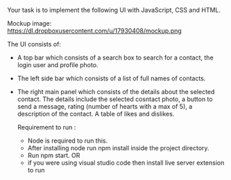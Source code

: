 Your task is to implement the following UI with JavaScript, CSS and HTML.

Mockup image: https://dl.dropboxusercontent.com/u/17930408/mockup.png

The UI consists of:
- A top bar which consists of a search box to search for a contact, 
  the login user and profile photo.
- The left side bar which consists of a list of full names of contacts.
- The right main panel which consists of the details about the selected contact. 
  The details include the selected cosntact photo, a button to send a message, 
  rating (number of hearts with a max of 5), a description of the contact. 
  A table of likes and dislikes.


  Requirement to run :
  - Node is required to run this.
  - After installing node run npm install inside the project directory.
  - Run npm start.
  OR
  - if you were using visual studio code then install live server extension to run 

